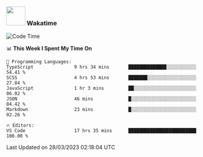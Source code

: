 ### <img src="https://media.giphy.com/media/VgCDAzcKvsR6OM0uWg/giphy.gif" width="50"> Wakatime

  <!--START_SECTION:waka-->
![Code Time](http://img.shields.io/badge/Code%20Time-1%2C339%20hrs%2019%20mins-blue)

📊 **This Week I Spent My Time On** 

```text
💬 Programming Languages: 
TypeScript               9 hrs 34 mins       ██████████████░░░░░░░░░░░   54.41 % 
SCSS                     4 hrs 53 mins       ███████░░░░░░░░░░░░░░░░░░   27.84 % 
JavaScript               1 hr 3 mins         ██░░░░░░░░░░░░░░░░░░░░░░░   06.02 % 
JSON                     46 mins             █░░░░░░░░░░░░░░░░░░░░░░░░   04.42 % 
Markdown                 23 mins             █░░░░░░░░░░░░░░░░░░░░░░░░   02.26 % 

🔥 Editors: 
VS Code                  17 hrs 35 mins      █████████████████████████   100.00 % 
```


 Last Updated on 28/03/2023 02:18:04 UTC
<!--END_SECTION:waka-->

